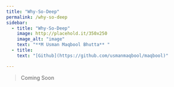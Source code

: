 ```yaml
---
title: "Why-So-Deep"
permalink: /why-so-deep
sidebar:
  - title: "Why-So-Deep"
    image: http://placehold.it/350x250
    image_alt: "image"
    text: "**M Usman Maqbool Bhutta** "
  - title: 
    text: "[Github](https://github.com/usmanmaqbool/maqbool)"

---
```


> Coming Soon
